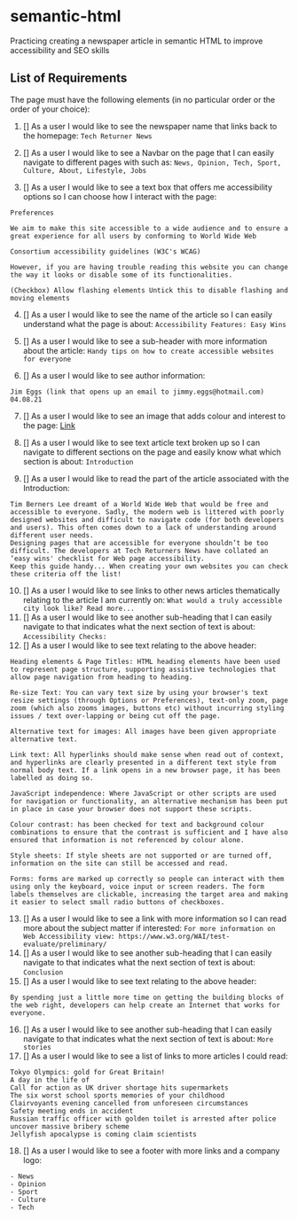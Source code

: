 # semantic-html
Practicing creating a newspaper article in semantic HTML to improve accessibility and SEO skills 

## List of Requirements

The page must have the following elements (in no particular order or the order of your choice):

1. [] As a user I would like to see the newspaper name that links back to the homepage:
```Tech Returner News```

2. [] As a user I would like to see a Navbar on the page that I can easily navigate to different pages with such as:
```News, Opinion, Tech, Sport, Culture, About, Lifestyle, Jobs```

3. [] As a user I would like to see a text box that offers me accessibility options so I can choose how I interact with the page:
```
Preferences

We aim to make this site accessible to a wide audience and to ensure a great experience for all users by conforming to World Wide Web

Consortium accessibility guidelines (W3C's WCAG)

However, if you are having trouble reading this website you can change the way it looks or disable some of its functionalities.

(Checkbox) Allow flashing elements Untick this to disable flashing and moving elements
```
4. [] As a user I would like to see the name of the article so I can easily understand what the page is about:
```Accessibility Features: Easy Wins```

5. [] As a user I would like to see a sub-header with more information about the article:
```Handy tips on how to create accessible websites for everyone```

6. [] As a user I would like to see author information:
```
Jim Eggs (link that opens up an email to jimmy.eggs@hotmail.com)
04.08.21
```

7. [] As a user I would like to see an image that adds colour and interest to the page: [Link](https://drive.google.com/file/d/1Np7RIF0iANdU2jQe1RQKn_p4tKhyIBg5/view)

8. [] As a user I would like to see text article text broken up so I can navigate to different sections on the page and easily know what which section is about:
```Introduction```

9. [] As a user I would like to read the part of the article associated with the Introduction:
```
Tim Berners Lee dreamt of a World Wide Web that would be free and accessible to everyone. Sadly, the modern web is littered with poorly designed websites and difficult to navigate code (for both developers and users). This often comes down to a lack of understanding around different user needs.
Designing pages that are accessible for everyone shouldn’t be too difficult. The developers at Tech Returners News have collated an ‘easy wins' checklist for Web page accessibility.
Keep this guide handy... When creating your own websites you can check these criteria off the list!
```
10. [] As a user I would like to see links to other news articles thematically relating to the article I am currently on: ```What would a truly accessible city look like? Read more...```
11. [] As a user I would like to see another sub-heading that I can easily navigate to that indicates what the next section of text is about: ```Accessibility Checks:```
12. [] As a user I would like to see text relating to the above header:
```
Heading elements & Page Titles: HTML heading elements have been used to represent page structure, supporting assistive technologies that allow page navigation from heading to heading.

Re-size Text: You can vary text size by using your browser's text resize settings (through Options or Preferences), text-only zoom, page zoom (which also zooms images, buttons etc) without incurring styling issues / text over-lapping or being cut off the page.

Alternative text for images: All images have been given appropriate alternative text.

Link text: All hyperlinks should make sense when read out of context, and hyperlinks are clearly presented in a different text style from normal body text. If a link opens in a new browser page, it has been labelled as doing so.

JavaScript independence: Where JavaScript or other scripts are used for navigation or functionality, an alternative mechanism has been put in place in case your browser does not support these scripts.

Colour contrast: has been checked for text and background colour combinations to ensure that the contrast is sufficient and I have also ensured that information is not referenced by colour alone.

Style sheets: If style sheets are not supported or are turned off, information on the site can still be accessed and read.

Forms: forms are marked up correctly so people can interact with them using only the keyboard, voice input or screen readers. The form labels themselves are clickable, increasing the target area and making it easier to select small radio buttons of checkboxes.
```
13. [] As a user I would like to see a link with more information so I can read more about the subject matter if interested: ```For more information on Web Accessibility view: https://www.w3.org/WAI/test-evaluate/preliminary/```
14. [] As a user I would like to see another sub-heading that I can easily navigate to that indicates what the next section of text is about: ```Conclusion```
15. [] As a user I would like to see text relating to the above header:
```
By spending just a little more time on getting the building blocks of the web right, developers can help create an Internet that works for everyone.
```
16. [] As a user I would like to see another sub-heading that I can easily navigate to that indicates what the next section of text is about:
```More stories```
17. [] As a user I would like to see a list of links to more articles I could read:
```
Tokyo Olympics: gold for Great Britain!
A day in the life of
Call for action as UK driver shortage hits supermarkets
The six worst school sports memories of your childhood
Clairvoyants evening cancelled from unforeseen circumstances
Safety meeting ends in accident
Russian traffic officer with golden toilet is arrested after police uncover massive bribery scheme
Jellyfish apocalypse is coming claim scientists
```
18. [] As a user I would like to see a footer with more links and a company logo:
```
- News
- Opinion
- Sport
- Culture
- Tech
```
